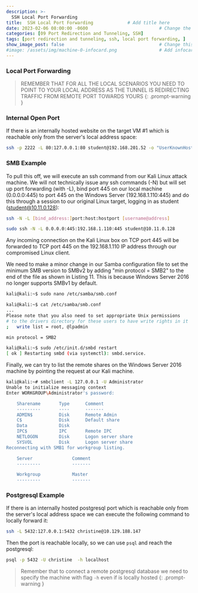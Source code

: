 ```yaml
---
description: >-
  SSH Local Port Forwarding
title:  SSH Local Port Forwarding             # Add title here
date: 2023-02-06 08:00:00 -0600                           # Change the date to match completion date
categories: [09 Port Redirection and Tunneling, SSH]                     # Change Templates to Writeup
tags: [port redirection and tunneling, ssh, local port forwarding, ]     # TAG names should always be lowercase; replace template with writeup, and add relevant tags
show_image_post: false                                    # Change this to true
#image: /assets/img/machine-0-infocard.png                # Add infocard image here for post preview image
---
```


### Local Port Forwarding

> REMEMBER THAT FOR ALL  THE LOCAL SCENARIOS YOU NEED TO POINT TO YOUR LOCAL ADDRESS AS THE TUNNEL IS REDIRECTING TRAFFIC FROM REMOTE PORT TOWARDS YOURS
{: .prompt-warning }

### Internal Open Port 
If there is an internally hosted website on the target VM #1 which is reachable only from the server's local address space:
```bash
ssh -p 2222 -L 80:127.0.0.1:80 student@192.168.201.52 -o "UserKnownHostsFile=/dev/null" -o "StrictHostKeyChecking=no"
```

### SMB Example

To pull this off, we will execute an ssh command from our Kali Linux attack machine. We will not technically issue any ssh commands (-N) but will set up port forwarding (with -L), bind port 445 on our local machine (0.0.0.0:445) to port 445 on the Windows Server (192.168.1.110:445) and do this through a session to our original Linux target, logging in as student (student@10.11.0.128):

```bash
ssh -N -L [bind_address:]port:host:hostport [username@address]
```

```bash
sudo ssh -N -L 0.0.0.0:445:192.168.1.110:445 student@10.11.0.128
```

Any incoming connection on the Kali Linux box on TCP port 445 will be forwarded to TCP port 445 on the 192.168.1.110 IP address through our compromised Linux client.

We need to make a minor change in our Samba configuration file to set the minimum SMB version to SMBv2 by adding "min protocol = SMB2" to the end of the file as shown in Listing 11. This is because Windows Server 2016 no longer supports SMBv1 by default.

```bash
kali@kali:~$ sudo nano /etc/samba/smb.conf 

kali@kali:~$ cat /etc/samba/smb.conf 
...
Please note that you also need to set appropriate Unix permissions
# to the drivers directory for these users to have write rights in it
;   write list = root, @lpadmin

min protocol = SMB2

kali@kali:~$ sudo /etc/init.d/smbd restart
[ ok ] Restarting smbd (via systemctl): smbd.service.
```

Finally, we can try to list the remote shares on the Windows Server 2016 machine by pointing the request at our Kali machine.

```bash
kali@kali:~# smbclient -L 127.0.0.1 -U Administrator
Unable to initialize messaging context
Enter WORKGROUP\Administrator's password: 

	Sharename       Type      Comment
	---------       ----      -------
	ADMIN$          Disk      Remote Admin
	C$              Disk      Default share
	Data            Disk      
	IPC$            IPC       Remote IPC
	NETLOGON        Disk      Logon server share 
	SYSVOL          Disk      Logon server share 
Reconnecting with SMB1 for workgroup listing.

	Server               Comment
	---------            -------

	Workgroup            Master
	---------            -------
```

### Postgresql Example
If there is an internally hosted postgresql port which is reachable only from the server's local address space we can execute the following command to locally forward it:
```bash
ssh -L 5432:127.0.0.1:5432 christine@10.129.188.147
```
Then the port is reachable locally, so we can use `psql` and reach the postgresql:
```bash
psql -p 5432 -U christine  -h localhost
```
> Remember that to connect a remote postgresql database we need to specify the machine with flag `-h` even if is locally hosted
{: .prompt-warning }